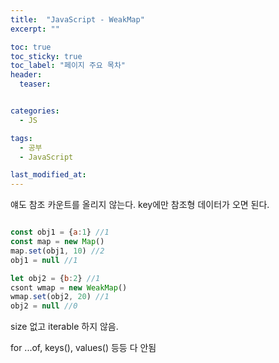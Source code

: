 ```yaml
---
title:  "JavaScript - WeakMap"
excerpt: ""

toc: true
toc_sticky: true
toc_label: "페이지 주요 목차"
header:
  teaser: 


categories:
  - JS

tags:
  - 공부
  - JavaScript

last_modified_at: 
---
```


얘도 참조 카운트를 올리지 않는다. key에만 참조형 데이터가 오면 된다.

```js

const obj1 = {a:1} //1
const map = new Map()
map.set(obj1, 10) //2
obj1 = null //1

let obj2 = {b:2} //1
csont wmap = new WeakMap()
wmap.set(obj2, 20) //1
obj2 = null //0
```

size 없고 iterable 하지 않음.

for ...of, keys(), values() 등등 다 안됨

```js

```
